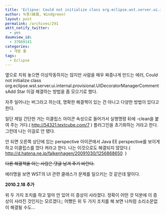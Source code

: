 ```yaml
---
title: 'Eclipse: Could not initialize class org.eclipse.wst.server.ui.internal.provisional.UIDecoratorManagerCommentsAdd Star'
author: 녹풍(綠風, Windgreen)
layout: post
permalink: /archives/291
aktt_notify_twitter:
  - yes
daumview_id:
  - 37069141
categories:
  - 개발 툴
tags:
  - Eclipse
---
```

옆으로 치워 놓으면 이상작동하지는 않지만 사람을 매우 짜증나게 만드는 에러, Could not initialize class org.eclipse.wst.server.ui.internal.provisional.UIDecoratorManagerCommentsAdd Star 이걸 해결하는 방법을 좀 모으기로 했다.

자주 일어나는 버그라고 하는데, 명확한 해결책이 있는 건 아니고 다양한 방법이 있다고 한다.

일단 제일 간단한 거는 이클립스 아이콘 속성으로 들어가서 실행명령 뒤에 -clean을 붙여 주는 거다.( <a href="http://54321.textcube.com/7" target="_blank">http://54321.textcube.com/7</a>&nbsp;) 플러그인을 초기화하는 거라고 한다. 그런데 나는 이걸로 안 됐다.

안 되면 오른쪽 상단에 있는 perspective 아이콘에서 Java EE perspective를 보이게 하고 이클립스를 껐다 켜라고 한다. 나는 이것으로도 해결되지 않았다.( <a href="http://d.hatena.ne.jp/falkenhagen/20091030/1256868650" target="_blank">http://d.hatena.ne.jp/falkenhagen/20091030/1256868650</a>&nbsp; )

<p style="text-decoration: line-through;">
  다른 해결책을 아는 사람은 댓글 남겨 주기 바란다.
</p>

<meta http-equiv="content-type" content="text/html; charset=utf-8" />


에러명을 보면 WST의 UI 관련 클래스가 문제를 일으키는 것 같은데 말이다.

<p style="font-weight: bold;">
  2010.2.18 추가
</p>

위 두 가지 조치를 하고 얼마 안 있어 이 증상이 사라졌다. 정확이 어떤 것 덕분에 이 증상이 사라진 것인지는 모르겠다;; 어쨌든 위 두 가지 조치를 해 보면 나처럼 소리소문없이 해결될 수도&#8230;